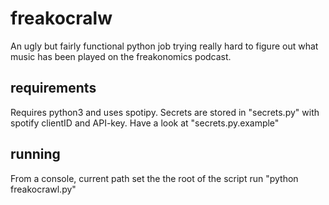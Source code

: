 # freakocralw
An ugly but fairly functional python job trying really hard to figure out what music has been played on the freakonomics podcast.

## requirements
Requires python3 and uses spotipy.
Secrets are stored in "secrets.py" with spotify clientID and API-key. Have a look at "secrets.py.example"

## running
From a console, current path set the the root of the script
run "python freakocrawl.py"
